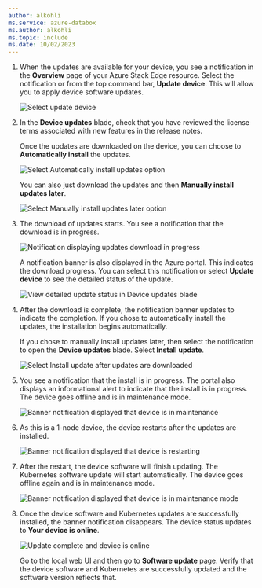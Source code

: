 ```yaml
---
author: alkohli
ms.service: azure-databox
ms.author: alkohli
ms.topic: include
ms.date: 10/02/2023
---
```




1. When the updates are available for your device, you see a notification in the **Overview** page of your Azure Stack Edge resource. Select the notification or from the top command bar, **Update device**. This will allow you to apply device software updates.

    ![Select update device](media/azure-stack-edge-install-2110-updates/install-updates-portal-1.png)

2. In the **Device updates** blade, check that you have reviewed the license terms associated with new features in the release notes.

    Once the updates are downloaded on the device, you can choose to **Automatically install** the updates. 

    ![Select Automatically install updates option](media/azure-stack-edge-install-2110-updates/install-updates-portal-2.png)    

    You can also just download the updates and then **Manually install updates later**.

    ![Select Manually install updates later option](media/azure-stack-edge-install-2110-updates/install-updates-portal-3.png)

3. The download of updates starts. You see a notification that the download is in progress.

    ![Notification displaying updates download in progress](media/azure-stack-edge-install-2110-updates/install-updates-portal-4.png)

    A notification banner is also displayed in the Azure portal. This indicates the download progress. You can select this notification or select **Update device** to see the detailed status of the update.

    ![View detailed update status in Device updates blade](media/azure-stack-edge-install-2110-updates/install-updates-portal-5.png)


4. After the download is complete, the notification banner updates to indicate the completion. If you chose to automatically install the updates, the installation begins automatically.

    If you chose to manually install updates later, then select the notification to open the **Device updates** blade. Select **Install update**.
 
    ![Select Install update after updates are downloaded](media/azure-stack-edge-install-2110-updates/install-updates-portal-6.png)
 
5. You see a notification that the install is in progress. The portal also displays an informational alert to indicate that the install is in progress. The device goes offline and is in maintenance mode.
   
    ![Banner notification displayed that device is in maintenance ](media/azure-stack-edge-install-2110-updates/install-updates-portal-7.png)

6. As this is a 1-node device, the device restarts after the updates are installed. 

    ![Banner notification displayed that device is restarting](media/azure-stack-edge-install-2110-updates/install-updates-portal-8.png)

7. After the restart, the device software will finish updating. The Kubernetes software update will start automatically. The device goes offline again and is in maintenance mode.

    ![Banner notification displayed that device is in maintenance mode](media/azure-stack-edge-install-2110-updates/install-updates-portal-9.png)   


8. Once the device software and Kubernetes updates are successfully installed, the banner notification disappears. The device status updates to **Your device is online**. 

    ![Update complete and device is online](media/azure-stack-edge-install-2110-updates/install-updates-portal-10.png)

    Go to the local web UI and then go to **Software update** page. Verify that the device software and Kubernetes are successfully updated and the software version reflects that.

    


